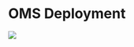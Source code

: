 <H1>OMS Deployment</H1>

<a href="https://azuredeploy.net/?repository=https://raw.githubusercontent.com/matousrokos/Azure/master/Templates/OMS-Deployment/azuredeploy.json" target="_blank">
    <img src="http://azuredeploy.net/deploybutton.png"/>
</a>
